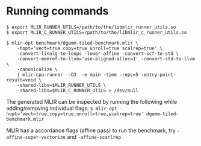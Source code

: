 # Running commands

```shell
$ export MLIR_RUNNER_UTILS=/path/to/the/libmlir_runner_utils.so
$ export MLIR_C_RUNNER_UTILS=/path/to/the/libmlir_c_runner_utils.so

$ mlir-opt benchmark/dgemm-tiled-benchmark.mlir \
    -hopt='vect=true copy=true unroll=true scalrep=true' \
    -convert-linalg-to-loops -lower-affine -convert-scf-to-std \
    -convert-memref-to-llvm='use-aligned-alloc=1' -convert-std-to-llvm \
    -canonicalize \
    | mlir-cpu-runner  -O3  -e main -time -reps=5 -entry-point-result=void \
    -shared-libs=$MLIR_RUNNER_UTILS \
    -shared-libs=$MLIR_C_RUNNER_UTILS > /dev/null
```

The generated MLIR can be inspected by running the following while adding/removing individual flags:
`$ mlir-opt -hopt='vect=true,copy=true,unroll=true,scalrep=true' dgemm-tiled-benchmark.mlir`

MLIR has a accordance flags (affine pass) to run the benchmark, try `-affine-super-vectorize` and `-affine-scarlrep`

